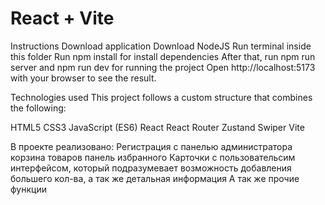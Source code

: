 # React + Vite

Instructions
Download application
Download NodeJS
Run terminal inside this folder
Run npm install for install dependencies
After that, run npm run server and npm run dev for running the project
Open http://localhost:5173 with your browser to see the result.

Technologies used
This project follows a custom structure that combines the following:

HTML5
CSS3
JavaScript (ES6)
React
React Router
Zustand
Swiper
Vite

В проекте реализовано:
Регистрация с панелью администратора
корзина товаров
панель избранного
Карточки с пользовательсим интерфейсом, который подразумевает возможность добавления большего кол-ва, а так же детальная информация
А так же прочие функции
